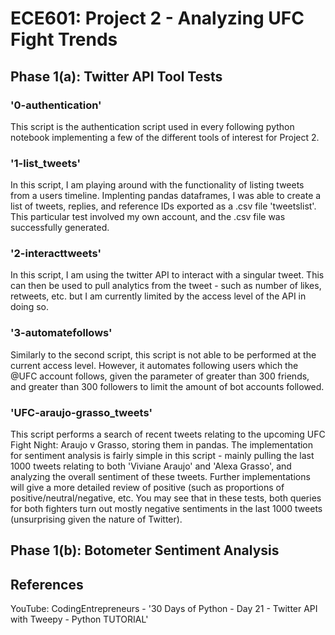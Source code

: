 # ECE601: Project 2 - Analyzing UFC Fight Trends
## Phase 1(a): Twitter API Tool Tests
### '0-authentication'
This script is the authentication script used in every following python notebook implementing a few of the different tools of interest for Project 2. 
### '1-list_tweets'
In this script, I am playing around with the functionality of listing tweets from a users timeline. Implenting pandas dataframes, I was able to create a list of tweets, replies, and reference IDs exported as a .csv file 'tweetslist'. This particular test involved my own account, and the .csv file was successfully generated. 
### '2-interacttweets'
In this script, I am using the twitter API to interact with a singular tweet. This can then be used to pull analytics from the tweet - such as number of likes, retweets, etc. but I am currently limited by the access level of the API in doing so.
### '3-automatefollows'
Similarly to the second script, this script is not able to be performed at the current access level. However, it automates following users which the @UFC account follows, given the parameter of greater than 300 friends, and greater than 300 followers to limit the amount of bot accounts followed.

### 'UFC-araujo-grasso_tweets'
This script performs a search of recent tweets relating to the upcoming UFC Fight Night: Araujo v Grasso, storing them in pandas. The implementation for sentiment analysis is fairly simple in this script - mainly pulling the last 1000 tweets relating to both 'Viviane Araujo' and 'Alexa Grasso', and analyzing the overall sentiment of these tweets. Further implementations will give a more detailed review of positive (such as proportions of positive/neutral/negative, etc. You may see that in these tests, both queries for both fighters turn out mostly negative sentiments in the last 1000 tweets (unsurprising given the nature of Twitter). 

## Phase 1(b): Botometer Sentiment Analysis

## References
YouTube: CodingEntrepreneurs - '30 Days of Python - Day 21 - Twitter API with Tweepy - Python TUTORIAL'
